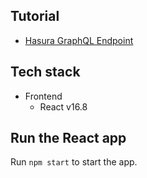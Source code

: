 Tutorial
--------
- [Hasura GraphQL Endpoint](https://vivunapp.hasura.app/v1/graphql)

Tech stack
----------

- Frontend
    - React v16.8

Run the React app
-----------------

Run `npm start` to start the app.
